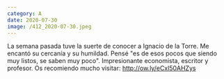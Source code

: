 ```yaml
--- 
category: A 
date: 2020-07-30 
image: /412_2020-07-30.jpeg 
--- 
```


La semana pasada tuve la suerte de conocer a Ignacio de la Torre. Me encantó su cercanía y su humildad. Pensé "es de esos pocos que siendo muy listos, se saben muy poco". Impresionante economista, escritor y profesor. Os recomiendo mucho visitar: http://ow.ly/eCxl50AHZys